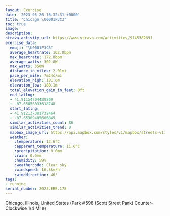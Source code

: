 ```yaml
---
layout: Exercise
date: '2023-05-26 16:32:31 +0000'
title: "Chicago \U0001F3C3"
toc: true
image:
description:
strava_activity_url: https://www.strava.com/activities/9145382891
exercise_data:
  emoji: "\U0001F3C3"
  average_heartrate: 162.0bpm
  max_heartrate: 172.0bpm
  average_watts: 302.8W
  max_watts: 350W
  distance_in_miles: 2.01mi
  pace_per_mile: 7m24s/mi
  elevation_high: 181.6m
  elevation_low: 180.1m
  total_elevation_gain_in_feet: 0ft
  end_latlng:
  - 41.91154704429209
  - -87.65056033618748
  start_latlng:
  - 41.912137381732464
  - -87.65309485606849
  similar_activities_count: 86
  similar_activities_trend: 0
  mapbox_image_url: https://api.mapbox.com/styles/v1/mapbox/streets-v11/static/path-5+787af2-1.0(e%7Bx~Fbl~uOCoA%40e%40RSZe%40Rc%40BQEi%40%40GZe%40HWLeABk%40Au%40FMNSAs%40%40A%5E%3F%40MKiR%40%5BF%5BAi%40BUG%7D%40%40uAZi%40TUPEb%40%3FNBFL%40RCX%3FtDD%60%40R%5CVN%7CACLANORYBQAg%40BaBI%7D%40KSWOMCwAFYNKTGZAxCFd%40RXVLfA%40XEPKR%5DD%5BAm%40Bq%40GuACOGMIIMEa%40C%7D%40FSDOLOVCNA%5E%40j%40AfABd%40DPJLZV%60%40AXDTC%5EMX%5BDQ%40wBEeAEWMSSKSCSA%7D%40DKDKHOPIXCl%40Df%40EfAHh%40LTVPfABZCRINON_%40EkADk%40CeACOMSQMSEiAEg%40%40QCUKKAYDi%40Ek%40DCBGLCBKBGHARJnDBvBAVExEJjBCr%40B%5CGh%40FTA%7CAFj%40D%60B),pin-s-s+e5b22e(-87.65138,41.91171),pin-s-f+89ae00(-87.64898,41.91094999999997)/auto/800x800?access_token=pk.eyJ1Ijoiam9zaGJlY2ttYW4iLCJhIjoiY205eWR2aDd1MWZ6djJrbXc4a3M0bWZleiJ9.XiG9OWkNcZk2QzjJbxLB4A
  weather:
    :temperature: 13.6°C
    :apparent_temperature: 11.6°C
    :precipitation: 0.0mm
    :rain: 0.0mm
    :humidity: 59%
    :weathercode: Clear sky
    :windspeed: 16.5km/h
    :winddirection: 46°
tags:
- running
serial_number: 2023.ERE.178
---
```

Chicago, Illinois, United States (Park #598 (Scott Street Park) Counter-Clockwise 1/4 Mile)
